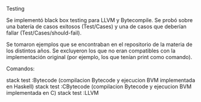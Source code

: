 Testing

Se implementó black box testing para LLVM y Bytecompile.
Se probó sobre una batería de casos exitosos (Test/Cases) y una de casos que deberían fallar (Test/Cases/should-fail).

Se tomaron ejemplos que se encontraban en el repositorio de la materia de los distintos años. Se excluyeron los que no eran compatibles con la implementación original (por ejemplo, los que tenían print como comando).

Comandos:

stack test :Bytecode (compilacion Bytecode y ejecucion BVM implementada en Haskell)
stack test :CBytecode (compilacion Bytecode y ejecucion BVM implementada en C)
stack test :LLVM
